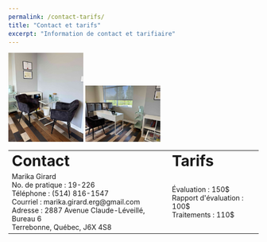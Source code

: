 ```yaml
---
permalink: /contact-tarifs/
title: "Contact et tarifs"
excerpt: "Information de contact et tarifiaire"
---
```



<p float="left">
  <img src="/assets/images/bureau_petit.jpg" width="30%" />
  <img src="/assets/images/bureau_grand.jpg" width="30%" />
</p>


<table border="0">
 <tr>
    <td><b style="font-size:30px">Contact</b></td>
    <td><b style="font-size:30px">Tarifs</b></td>
 </tr>
 <tr>
    <td>
      Marika Girard  <br />
      No. de pratique : 19-226  <br />
      Téléphone : (514) 816-1547  <br />
      Courriel : marika.girard.erg@gmail.com <br />
      Adresse : 2887 Avenue Claude-Léveillé, Bureau 6 <br />
      Terrebonne, Québec, J6X 4S8
    </td>
    <td>
      Évaluation : 150$  <br />
      Rapport d'évaluation : 100$  <br />
      Traitements : 110$
    </td>
 </tr>
</table>
